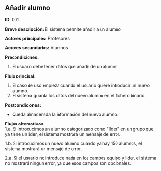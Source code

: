 ## Añadir alumno
**ID**: 001

**Breve descripción:** El sistema permite añadir a un alumno

**Actores principales:** Profesores

**Actores secundarios:** Alumnos

**Precondiciones:**
1. El usuario debe tener datos que añadir de un alumno.

**Flujo principal:**
1. El caso de uso empieza cuando el usuario quiere introducir un nuevo alumno.
2. El sistema guarda los datos del nuevo alumno en el fichero binario.

**Postcondiciones:**
* Queda almacenada la información del nuevo alumno.

**Flujos alternativos:**  
1.a. Si introducimos un alumno categorizado como "líder" en un grupo que ya tiene un líder, el sistema mostrará un mensaje de error.

1.b. Si introducimos un nuevo alumno cuando ya hay 150 alumnos, el sistema mostrará un mensaje de error.

2.a. Si el usuario no introduce nada en los campos equipo y lider, el sistema no mostrará ningun error, ya que esos campos son opcionales.

